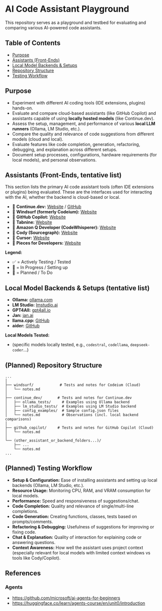 # AI Code Assistant Playground

This repository serves as a playground and testbed for evaluating and comparing various AI-powered code assistants.

## Table of Contents

*   [Purpose](#purpose)
*   [Assistants (Front-Ends)](#assistants-front-ends)
*   [Local Model Backends & Setups](#local-model-backends--setups)
*   [Repository Structure](#repository-structure)
*   [Testing Workflow](#testing-workflow)

## Purpose

*   Experiment with different AI coding tools (IDE extensions, plugins) hands-on.
*   Evaluate and compare cloud-based assistants (like GitHub Copilot) and assistants capable of using **locally hosted models** (like Continue.dev).
*   Assess the setup, management, and performance of various **local LLM runners** (Ollama, LM Studio, etc.).
*   Compare the quality and relevance of code suggestions from different models (cloud and local).
*   Evaluate features like code completion, generation, refactoring, debugging, and explanation across different setups.
*   Document setup processes, configurations, hardware requirements (for local models), and personal observations.

## Assistants (Front-Ends, tentative list)

This section lists the primary AI code assistant tools (often IDE extensions or plugins) being evaluated. These are the interfaces used for interacting with the AI, whether the backend is cloud-based or local.

*   🔄 **Continue.dev:** [Website](https://continue.dev/) / [GitHub](https://github.com/continuedev/continue) 
*   🔄  **Windsurf (formerly Codeium):** [Website](https://codeium.com/) 
*   🔄 **GitHub Copilot:** [Website](https://github.com/features/copilot) 
*   📝 **Tabnine:** [Website](https://www.tabnine.com/) 
*   📝 **Amazon Q Developer (CodeWhisperer):** [Website](https://aws.amazon.com/q/developer/) 
*   📝 **Cody (Sourcegraph):** [Website](https://sourcegraph.com/cody) 
*   📝 **Cursor:** [Website](https://cursor.sh/) 
*   📝 **Pieces for Developers:** [Website](https://pieces.app/)

**Legend:**
*   ✅ = Actively Testing / Tested
*   🔄 = In Progress / Setting up
*   📝 = Planned / To Do

## Local Model Backends & Setups (tentative list)

*   **Ollama:** [ollama.com](https://ollama.com/)
*   **LM Studio:** [lmstudio.ai](https://lmstudio.ai/)
*   **GPT4All:** [gpt4all.io](https://gpt4all.io/)
*   **Jan:** [jan.ai](https://jan.ai/)
*   **llama.cpp:** [GitHub](https://github.com/ggerganov/llama.cpp)
*   **aider:** [GitHub](https://github.com/Aider-AI/aider)

**Local Models Tested:**
*   (specific models locally tested, e.g., `codestral`, `codellama`, `deepseek-coder`...)

## (Planned) Repository Structure
```
...
│
├── windsurf/            # Tests and notes for Codeium (Cloud)
│   └── notes.md
│
├── continue_dev/       # Tests and notes for Continue.dev
│   ├── ollama_tests/     # Examples using Ollama backend
│   ├── lm_studio_tests/  # Examples using LM Studio backend
│   ├── config_examples/  # Sample config.json files
│   └── notes.md          # Observations (incl. local backend comparisons)
│
├── github_copilot/     # Tests and notes for GitHub Copilot (Cloud)
│   └── notes.md
│
└── (other_assistant_or_backend_folders...)/
    ├── ...
    └── notes.md
...
```

## (Planned) Testing Workflow

*   **Setup & Configuration:** Ease of installing assistants and setting up local backends (Ollama, LM Studio, etc.).
*   **Resource Usage:** Monitoring CPU, RAM, and VRAM consumption for local models.
*   **Performance:** Speed and responsiveness of suggestions/chat.
*   **Code Completion:** Quality and relevance of single/multi-line completions.
*   **Code Generation:** Creating functions, classes, tests based on prompts/comments.
*   **Refactoring & Debugging:** Usefulness of suggestions for improving or fixing code.
*   **Chat & Explanation:** Quality of interaction for explaining code or answering questions.
*   **Context Awareness:** How well the assistant uses project context (especially relevant for local models with limited context windows vs tools like Cody/Copilot).

## References
### Agents 
* https://github.com/microsoft/ai-agents-for-beginners
* https://huggingface.co/learn/agents-course/en/unit0/introduction
